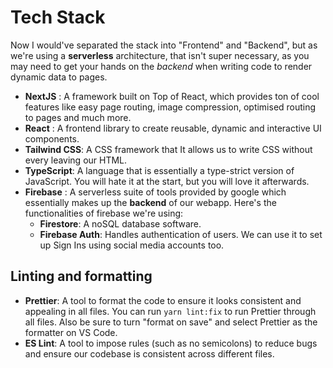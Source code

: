 # Tech Stack

Now I would've separated the stack into "Frontend" and "Backend", but as we're using a **serverless** architecture, that isn't super necessary, as you may need to get your hands on the *backend* when writing code to render dynamic data to pages.

- **NextJS** : A framework built on Top of React, which provides ton of cool features like easy page routing, image compression, optimised routing to pages and much more.
- **React** : A frontend library to create reusable, dynamic and interactive UI components. 
- **Tailwind CSS**: A CSS framework that It allows us to write CSS without every leaving our HTML.
- **TypeScript**: A language that is essentially a type-strict version of JavaScript. You will hate it at the start, but you will love it afterwards.
- **Firebase** : A serverless suite of tools provided by google which essentially makes up the **backend** of our webapp. Here's the functionalities of firebase we're using: 
    - **Firestore**: A noSQL database software.
    - **Firebase Auth**: Handles authentication of users. We can use it to set up Sign Ins using social media accounts too.

## Linting and formatting

- **Prettier**: A tool to format the code to ensure it looks consistent and appealing in all files. You can run `yarn lint:fix` to run Prettier through all files. Also be sure to turn "format on save" and select Prettier as the formatter on VS Code.
- **ES Lint**: A tool to impose rules (such as no semicolons) to reduce bugs and ensure our codebase is consistent across different files.
